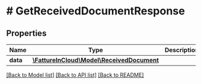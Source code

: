 # # GetReceivedDocumentResponse

## Properties

Name | Type | Description | Notes
------------ | ------------- | ------------- | -------------
**data** | [**\FattureInCloud\Model\ReceivedDocument**](ReceivedDocument.md) |  | [optional]

[[Back to Model list]](../../README.md#models) [[Back to API list]](../../README.md#endpoints) [[Back to README]](../../README.md)
